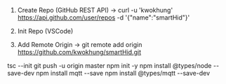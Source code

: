 1. Create Repo (GitHub REST API)
-> curl -u 'kwokhung' https://api.github.com/user/repos -d '{"name":"smartHid"}'

2. Init Repo (VSCode)

3. Add Remote Origin
-> git remote add origin https://github.com/kwokhung/smartHid.git

tsc --init
git push -u origin master
npm init -y
npm install @types/node --save-dev
npm install mqtt --save
npm install @types/mqtt --save-dev